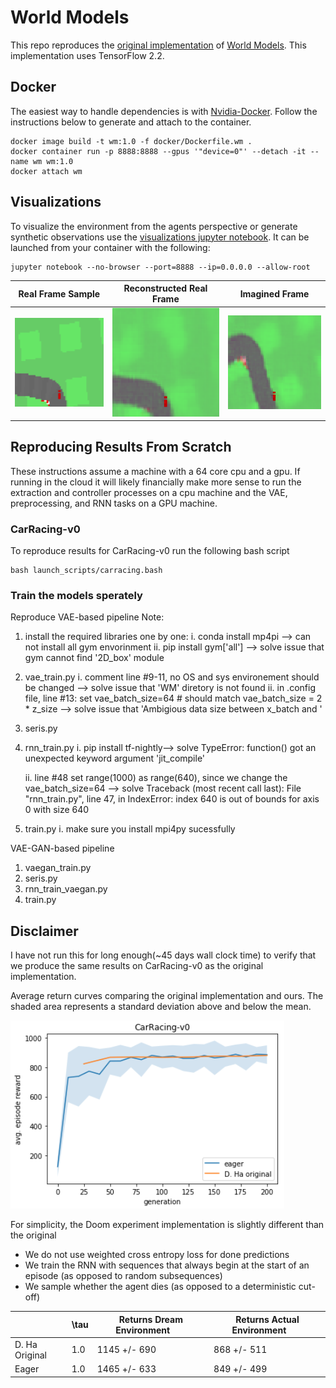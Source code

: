 # World Models
This repo reproduces the [original implementation](https://github.com/hardmaru/WorldModelsExperiments) of [World Models](https://arxiv.org/abs/1803.10122). This implementation uses TensorFlow 2.2.

## Docker
The easiest way to handle dependencies is with [Nvidia-Docker](https://github.com/NVIDIA/nvidia-docker). Follow the instructions below to generate and attach to the container.
```
docker image build -t wm:1.0 -f docker/Dockerfile.wm .
docker container run -p 8888:8888 --gpus '"device=0"' --detach -it --name wm wm:1.0
docker attach wm
```

## Visualizations
To visualize the environment from the agents perspective or generate synthetic observations use the [visualizations jupyter notebook](WorldModels/car_racing.ipynb). It can be launched from your container with the following:
```
jupyter notebook --no-browser --port=8888 --ip=0.0.0.0 --allow-root
```

Real Frame Sample             |  Reconstructed Real Frame  |  Imagined Frame
:-------------------------:|:-------------------------:|:-------------------------:|
![alt-text-1](imgs/true_frame.png "Real Frame")| ![alt-text-2](imgs/reconstructed_frame.png "Reconstructed Frame") | ![alt-text-3](imgs/imagined.png "Imagined Frame")

## Reproducing Results From Scratch
These instructions assume a machine with a 64 core cpu and a gpu. If running in the cloud it will likely financially make more sense to run the extraction and controller processes on a cpu machine and the VAE, preprocessing, and RNN tasks on a GPU machine.

### CarRacing-v0
To reproduce results for CarRacing-v0 run the following bash script
```
bash launch_scripts/carracing.bash
```
### Train the models sperately
Reproduce VAE-based pipeline
Note:
1. install the required libraries one by one:
    i. conda install mp4pi --> can not install all gym envorinment
    ii. pip install gym['all'] --> solve issue that gym cannot find '2D_box' module

2. vae_train.py
    i. comment line #9-11, no OS and sys environement should be changed --> solve issue that 'WM' diretory is not found
    ii. in .config file, line #13: set vae_batch_size=64 # should match vae_batch_size = 2 * z_size --> solve issue that 'Ambigious data size between x_batch and '

3. seris.py

4. rnn_train.py
    i. pip install tf-nightly--> solve 
        TypeError: function() got an unexpected keyword argument 'jit_compile'
    
    ii. line #48 set range(1000) as range(640), since we change the vae_batch_size=64 --> solve
    Traceback (most recent call last):
        File "rnn_train.py", line 47, in <module>
        IndexError: index 640 is out of bounds for axis 0 with size 640

5. train.py
    i. make sure you install mpi4py sucessfully


VAE-GAN-based pipeline
1. vaegan_train.py
2. seris.py
3. rnn_train_vaegan.py
4. train.py

## Disclaimer
I have not run this for long enough(~45 days wall clock time) to verify that we produce the same results on CarRacing-v0 as the original implementation.

Average return curves comparing the original implementation and ours. The shaded area represents a standard deviation above and below the mean. 

![alt text](imgs/og_carracing_comparison.png "CarRacing-v0 comparison")

For simplicity, the Doom experiment implementation is slightly different than the original
* We do not use weighted cross entropy loss for done predictions 
* We train the RNN with sequences that always begin at the start of an episode (as opposed to random subsequences)
* We sample whether the agent dies (as opposed to a deterministic cut-off)

|  |\tau | Returns Dream Environment  &nbsp;&nbsp;&nbsp;&nbsp;&nbsp;&nbsp;| Returns Actual Environment  &nbsp;&nbsp;&nbsp;&nbsp;&nbsp;&nbsp;
|------|------|------|------|
|   D. Ha Original  | 1.0 | 1145 +/- 690 | 868 +/- 511 |
|   Eager  |  1.0 | 1465 +/- 633 | 849 +/- 499 |